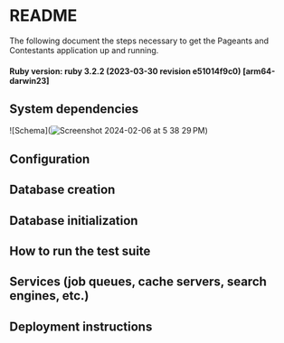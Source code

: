 # README

The following document the steps necessary to get the
Pageants and Contestants application up and running.


#### Ruby version: ruby 3.2.2 (2023-03-30 revision e51014f9c0) [arm64-darwin23]

## System dependencies
![Schema](![Screenshot 2024-02-06 at 5 38 29 PM](https://github.com/laurarvegav/pageants_and_contestants/assets/149700247/e5ef3e67-72bc-4d49-82bd-90edec195765))
## Configuration

## Database creation

## Database initialization

## How to run the test suite

## Services (job queues, cache servers, search engines, etc.)

## Deployment instructions
